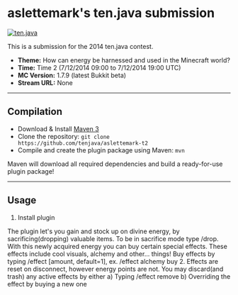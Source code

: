 aslettemark's ten.java submission
==============================

[![ten.java](https://cdn.mediacru.sh/hu4CJqRD7AiB.svg)](https://tenjava.com/)

This is a submission for the 2014 ten.java contest.

- __Theme:__ How can energy be harnessed and used in the Minecraft world?
- __Time:__ Time 2 (7/12/2014 09:00 to 7/12/2014 19:00 UTC)
- __MC Version:__ 1.7.9 (latest Bukkit beta)
- __Stream URL:__ None

<!-- put chosen theme above -->

---------------------------------------

Compilation
-----------

- Download & Install [Maven 3](http://maven.apache.org/download.html)
- Clone the repository: `git clone https://github.com/tenjava/aslettemark-t2`
- Compile and create the plugin package using Maven: `mvn`

Maven will download all required dependencies and build a ready-for-use plugin package!

---------------------------------------

Usage
-----

1. Install plugin

The plugin let's you gain and stock up on divine energy, by sacrificing(dropping) valuable items. To be in sacrifice mode type /drop.
With this newly acquired energy you can buy certain special effects. These effects include cool visuals, alchemy and other... things!
Buy effects by typing /effect <name of effect> <on or buy> [amount, default=1], ex. /effect alchemy buy 2.
Effects are reset on disconnect, however energy points are not. You may discard(and trash) any active effects by either
a) Typing /effect remove
b) Overriding the effect by buying a new one

<!-- Hi, aslettemark! This is the default README for every ten.java submission. -->
<!-- We encourage you to edit this README with some information about your submission – keep in mind you'll be scored on documentation! -->
